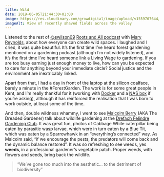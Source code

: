 ```yaml
---
title: Wild
date: 2019-06-05T21:44:30+01:00
image: https://res.cloudinary.com/growdigital/image/upload/v1559767644/silage-4408D82F.jpg
imageAlt: View of recently shaved fields across the valley
---
```


Listened to the rest of [@swilson09](https://mobile.twitter.com/swilson09) [Roots and All podcast](https://rootsandall.co.uk/portfolio-item/episode-24-creating-an-ark-with-mary-reynolds/) with [Mary Reynolds](http://wearetheark.org/about-mary/), about how everyone can create wild spaces. I laughed and I cried, it was quite beautiful. It’s the first time I’ve heard forest gardening mentioned on a gardening podcast (although I’m not widely listened), and it’s the first time I’ve heard someone link a Living Wage to gardening. If you are too busy earning just enough money to live, how can you be expected to care for anything beyond your immediate circle? Social justice and the environment are inextricably linked.

Apart from that, I had a day in front of the laptop at the silicon coalface, barely a minute in the #ForestGarden. The work is for some great people in Kent, and I’m really thankful for it (working with [Docker](https://www.docker.com) and a [NAS box](https://en.wikipedia.org/wiki/Network-attached_storage) if you’re asking), although it has reinforced the realisation that I was born to work outside, at least some of the time.

And then, double wildness whammy, I went to see [Malcolm Berry](https://www.facebook.com/The-Dreaded-Gardener-1403035606578314/) (AKA The Dreaded Gardener) talk about wildlife gardening at the [Drefach Felindre Gardening Club](http://www.drefachfelindregardeningclub.co.uk). It was great fun, photos of Cabbage White caterpillar being eaten by parasitic wasp larvae, which were in turn eaten by a Blue Tit, which was eaten by a Sparrowhawk in an “everything’s connected” way. As Malcolm said, “if we encourage the pests, the predators will come back and the dynamic balance restored”. It was so refreshing to see weeds, yes **weeds**, in a professional gardener’s vegetable patch. Proper weeds, with flowers and seeds, bring back the wildlife.

> “We’ve gone too much into the aesthetic… to the detriment of biodiversity”
